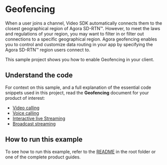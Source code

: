 # Geofencing

When a user joins a channel, Video SDK automatically connects them to the closest geographical region of Agora SD-RTN™. However, to meet the laws and regulations of your region, you may want to filter in or filter out connections to a specific geographical region. Agora geofencing enables you to control and customize data routing in your app by specifying the Agora SD-RTN™ region users connect to.

This sample project shows you how to enable Geofencing in your client.

## Understand the code

For context on this sample, and a full explanation of the essential code snippets used in this project, read the **Geofencing** document for your product of interest:

* [Video calling](https://docs.agora.io/en/video-calling/develop/geofencing?platform=flutter)
* [Voice calling](https://docs.agora.io/en/voice-calling/develop/geofencing?platform=flutter)
* [Interactive live Streaming](https://docs.agora.io/en/interactive-live-streaming/develop/geofencing?platform=flutter)
* [Broadcast streaming](https://docs.agora.io/en/broadcast-streaming/develop/geofencing?platform=flutter)

## How to run this example

To see how to run this example, refer to the [README](../../../README.md) in the root folder or one of the complete product guides.
